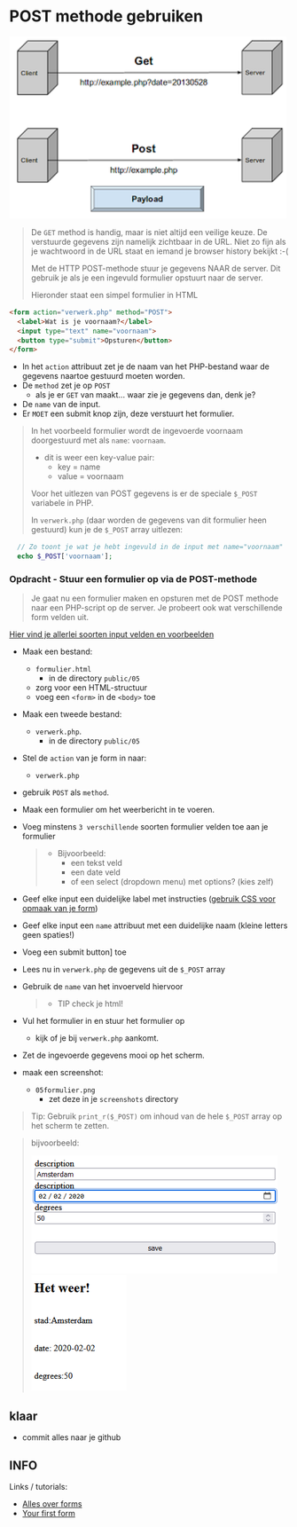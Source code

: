 
# POST methode gebruiken

![Get vs POST](img/get-vs-post.png)

> De `GET` method is handig, maar is niet altijd een veilige keuze. De verstuurde gegevens zijn namelijk zichtbaar in de URL. Niet zo fijn als je wachtwoord in de URL staat en iemand je browser history bekijkt :-(
>
> Met de HTTP POST-methode stuur je gegevens NAAR de server. Dit gebruik je als je een ingevuld formulier opstuurt naar de server.
> 
> Hieronder staat een simpel formulier in HTML

```html
<form action="verwerk.php" method="POST">
  <label>Wat is je voornaam?</label>
  <input type="text" name="voornaam">
  <button type="submit">Opsturen</button>
</form>
```

- In het `action` attribuut zet je de naam van het PHP-bestand waar de gegevens naartoe gestuurd moeten worden.
- De `method` zet je op `POST` 
  - als je er `GET` van maakt... waar zie je gegevens dan, denk je?
- De `name` van de input.
- Er `MOET` een submit knop zijn, deze verstuurt het formulier.

> In het voorbeeld formulier wordt de ingevoerde voornaam doorgestuurd met als `name`: `voornaam`.
> - dit is weer een key-value pair:
>   - key = name
>   - value = voornaam
>
> Voor het uitlezen van POST gegevens is er de speciale `$_POST` variabele in PHP.
> 
> In `verwerk.php` (daar worden de gegevens van dit formulier heen gestuurd) kun je de `$_POST` array uitlezen:

```php
  // Zo toont je wat je hebt ingevuld in de input met name="voornaam"
  echo $_POST['voornaam']; 
```

### Opdracht - Stuur een formulier op via de POST-methode 

> Je gaat nu een formulier maken en opsturen met de POST methode naar een PHP-script op de server. Je probeert ook wat verschillende form velden uit.

[Hier vind je allerlei soorten input velden en voorbeelden](https://www.w3schools.com/html/html_forms.asp)

- Maak een bestand:
  - `formulier.html`
    - in de directory `public/05`
  - zorg voor een HTML-structuur 
  - voeg een `<form>` in de `<body>` toe

- Maak een tweede bestand:
  - `verwerk.php`.
    - in de directory `public/05`
- Stel de `action` van je form in naar:
  - `verwerk.php`
- gebruik `POST` als `method`.

- Maak een formulier om het weerbericht in te voeren.
- Voeg minstens `3 verschillende` soorten formulier velden toe aan je formulier
  > - Bijvoorbeeld:
  >   - een tekst veld 
  >   - een date veld
  >   - of een select (dropdown menu) met options? (kies zelf)
- Geef elke input een duidelijke label met instructies ([gebruik CSS voor opmaak van je form](https://www.w3schools.com/css/css_form.asp))
- Geef elke input een `name` attribuut met een duidelijke naam (kleine letters geen spaties!)
- Voeg een submit button] toe 

- Lees nu in `verwerk.php` de gegevens uit de `$_POST` array 
- Gebruik de `name` van het invoerveld hiervoor
  > - TIP check je html!
- Vul het formulier in en stuur het formulier op
  - kijk of je bij `verwerk.php` aankomt.
- Zet de ingevoerde gegevens mooi op het scherm.
- maak een screenshot:
  - `05formulier.png`
    - zet deze in je `screenshots` directory

> Tip: Gebruik `print_r($_POST)` om inhoud van de hele `$_POST` array op het scherm te zetten.

> bijvoorbeeld:
>
> ![](img/input.PNG)
> ![](img/verwerk.PNG)

## klaar
- commit alles naar je github


## INFO
Links / tutorials:

- [Alles over forms](https://developer.mozilla.org/en-US/docs/Learn/Forms)
- [Your first form](https://developer.mozilla.org/en-US/docs/Learn/Forms/Your_first_form)
 
